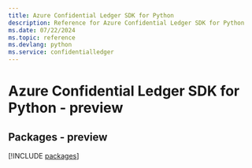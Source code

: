 ```yaml
---
title: Azure Confidential Ledger SDK for Python
description: Reference for Azure Confidential Ledger SDK for Python
ms.date: 07/22/2024
ms.topic: reference
ms.devlang: python
ms.service: confidentialledger
---
```

# Azure Confidential Ledger SDK for Python - preview
## Packages - preview
[!INCLUDE [packages](confidential-ledger-index.md)]